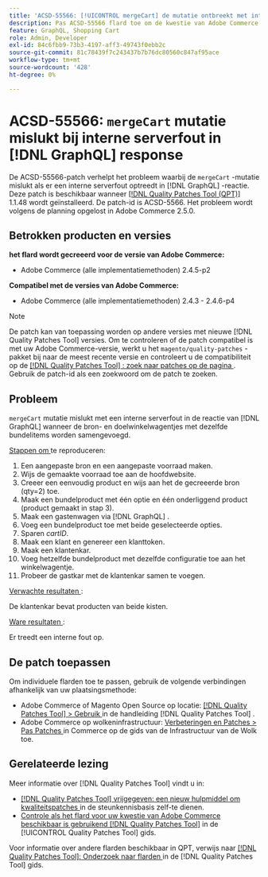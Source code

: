 ```yaml
---
title: 'ACSD-55566: [!UICONTROL mergeCart] de mutatie ontbreekt met interne serverfout in  [!DNL GraphQL]  reactie'
description: Pas ACSD-55566 flard toe om de kwestie van Adobe Commerce te bevestigen waar de "mergeCart"mutatie met een interne serverfout in  [!DNL GraphQL]  reactie ontbreekt wanneer het samenvoegen van de bron en de bestemmingstaarten die de zelfde bundelpunten hebben.
feature: GraphQL, Shopping Cart
role: Admin, Developer
exl-id: 84c6fbb9-73b3-4197-aff3-49743f0ebb2c
source-git-commit: 81c78439f7c243437b7b76dc80560c847af95ace
workflow-type: tm+mt
source-wordcount: '428'
ht-degree: 0%

---
```


# ACSD-55566: `mergeCart` mutatie mislukt bij interne serverfout in [!DNL GraphQL] response

De ACSD-55566-patch verhelpt het probleem waarbij de `mergeCart` -mutatie mislukt als er een interne serverfout optreedt in [!DNL GraphQL] -reactie. Deze patch is beschikbaar wanneer [[!DNL Quality Patches Tool (QPT)] ](https://experienceleague.adobe.com/en/docs/commerce-knowledge-base/kb/announcements/commerce-announcements/magento-quality-patches-released-new-tool-to-self-serve-quality-patches) 1.1.48 wordt geïnstalleerd. De patch-id is ACSD-5566. Het probleem wordt volgens de planning opgelost in Adobe Commerce 2.5.0.

## Betrokken producten en versies

**het flard wordt gecreeerd voor de versie van Adobe Commerce:**

* Adobe Commerce (alle implementatiemethoden) 2.4.5-p2

**Compatibel met de versies van Adobe Commerce:**

* Adobe Commerce (alle implementatiemethoden) 2.4.3 - 2.4.6-p4

>[!NOTE]
>
>De patch kan van toepassing worden op andere versies met nieuwe [!DNL Quality Patches Tool] versies. Om te controleren of de patch compatibel is met uw Adobe Commerce-versie, werkt u het `magento/quality-patches` -pakket bij naar de meest recente versie en controleert u de compatibiliteit op de [[!DNL Quality Patches Tool] : zoek naar patches op de pagina ](https://experienceleague.adobe.com/tools/commerce-quality-patches/index.html) . Gebruik de patch-id als een zoekwoord om de patch te zoeken.

## Probleem

`mergeCart` mutatie mislukt met een interne serverfout in de reactie van [!DNL GraphQL] wanneer de bron- en doelwinkelwagentjes met dezelfde bundelitems worden samengevoegd.

<u> Stappen om </u> te reproduceren:

1. Een aangepaste bron en een aangepaste voorraad maken.
1. Wijs de gemaakte voorraad toe aan de hoofdwebsite.
1. Creeer een eenvoudig product en wijs aan het de gecreeerde bron (qty=2) toe.
1. Maak een bundelproduct met één optie en één onderliggend product (product gemaakt in stap 3).
1. Maak een gastenwagen via [!DNL GraphQL] .
1. Voeg een bundelproduct toe met beide geselecteerde opties.
1. Sparen *cartID*.
1. Maak een klant en genereer een klanttoken.
1. Maak een klantenkar.
1. Voeg hetzelfde bundelproduct met dezelfde configuratie toe aan het winkelwagentje.
1. Probeer de gastkar met de klantenkar samen te voegen.

<u> Verwachte resultaten </u>:

De klantenkar bevat producten van beide kisten.

<u> Ware resultaten </u>:

Er treedt een interne fout op.

## De patch toepassen

Om individuele flarden toe te passen, gebruik de volgende verbindingen afhankelijk van uw plaatsingsmethode:

* Adobe Commerce of Magento Open Source op locatie: [[!DNL Quality Patches Tool]  > Gebruik ](/help/tools/quality-patches-tool/usage.md) in de handleiding [!DNL Quality Patches Tool] .
* Adobe Commerce op wolkeninfrastructuur: [ Verbeteringen en Patches > Pas Patches ](https://experienceleague.adobe.com/docs/commerce-cloud-service/user-guide/develop/upgrade/apply-patches.html) in Commerce op de gids van de Infrastructuur van de Wolk toe.

## Gerelateerde lezing

Meer informatie over [!DNL Quality Patches Tool] vindt u in:

* [[!DNL Quality Patches Tool]  vrijgegeven: een nieuw hulpmiddel om kwaliteitspatches ](https://experienceleague.adobe.com/en/docs/commerce-knowledge-base/kb/announcements/commerce-announcements/magento-quality-patches-released-new-tool-to-self-serve-quality-patches) in de steunkennisbasis zelf-te dienen.
* [ Controle als het flard voor uw kwestie van Adobe Commerce beschikbaar is gebruikend  [!DNL Quality Patches Tool]](/help/tools/quality-patches-tool/patches-available-in-qpt/check-patch-for-magento-issue-with-magento-quality-patches.md) in de [!UICONTROL Quality Patches Tool] gids.


Voor informatie over andere flarden beschikbaar in QPT, verwijs naar [[!DNL Quality Patches Tool]: Onderzoek naar flarden ](https://experienceleague.adobe.com/tools/commerce-quality-patches/index.html) in de [!DNL Quality Patches Tool] gids.
